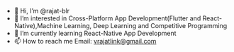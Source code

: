 - 👋 Hi, I’m @rajat-blr
- 👀 I’m interested in Cross-Platform App Development(Flutter and React-Native),Machine Learning, Deep Learning and Competitive Programming
- 🌱 I’m currently learning React-Native App Development
- 📫 How to reach me Email: vrajatlink@gmail.com

<!---
rajat-blr/rajat-blr is a ✨ special ✨ repository because its `README.md` (this file) appears on your GitHub profile.
You can click the Preview link to take a look at your changes.
--->
